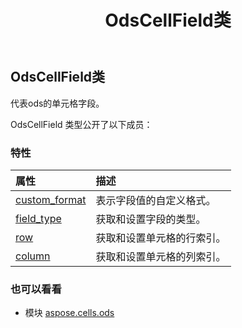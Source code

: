 ﻿---
title: OdsCellField类
second_title: Aspose.Cells for Python via .NET API 参考资料
description:
type: docs
weight: 10
url: /zh/python-net/aspose.cells.ods/odscellfield/
is_root: false
---
##  OdsCellField类
代表ods的单元格字段。



OdsCellField 类型公开了以下成员：

### 特性
|属性|描述|
| :- | :- |
| [custom_format](/cells/zh/python-net/aspose.cells.ods/odscellfield/custom_format) |表示字段值的自定义格式。|
| [field_type](/cells/zh/python-net/aspose.cells.ods/odscellfield/field_type) |获取和设置字段的类型。|
| [row](/cells/zh/python-net/aspose.cells.ods/odscellfield/row) |获取和设置单元格的行索引。|
| [column](/cells/zh/python-net/aspose.cells.ods/odscellfield/column) |获取和设置单元格的列索引。|



### 也可以看看
* 模块 [aspose.cells.ods](..)
